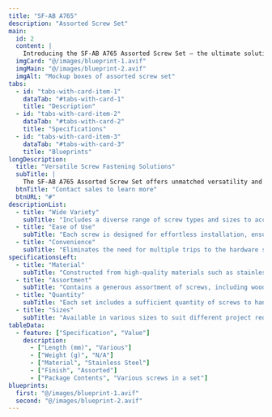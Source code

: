 ```yaml
---
title: "SF-AB A765"
description: "Assorted Screw Set" 
main:
  id: 2
  content: |
    Introducing the SF-AB A765 Assorted Screw Set – the ultimate solution for your screw fastening needs. This comprehensive set includes a wide variety of screws meticulously curated to tackle various projects with ease and precision.
  imgCard: "@/images/blueprint-1.avif"
  imgMain: "@/images/blueprint-2.avif"
  imgAlt: "Mockup boxes of assorted screw set"
tabs:
  - id: "tabs-with-card-item-1"
    dataTab: "#tabs-with-card-1"
    title: "Description"
  - id: "tabs-with-card-item-2"
    dataTab: "#tabs-with-card-2"
    title: "Specifications"
  - id: "tabs-with-card-item-3"
    dataTab: "#tabs-with-card-3"
    title: "Blueprints"
longDescription:
  title: "Versatile Screw Fastening Solutions"
  subTitle: |
    The SF-AB A765 Assorted Screw Set offers unmatched versatility and convenience, making it the perfect choice for DIY enthusiasts and professionals alike. With a comprehensive selection of screws, you'll always have the right fastener for the job.
  btnTitle: "Contact sales to learn more"
  btnURL: "#"
descriptionList:
  - title: "Wide Variety"
    subTitle: "Includes a diverse range of screw types and sizes to accommodate various applications and materials."
  - title: "Ease of Use"
    subTitle: "Each screw is designed for effortless installation, ensuring hassle-free fastening every time."
  - title: "Convenience"
    subTitle: "Eliminates the need for multiple trips to the hardware store, saving time and effort on your projects."
specificationsLeft:
  - title: "Material"
    subTitle: "Constructed from high-quality materials such as stainless steel, ensuring durability and corrosion resistance."
  - title: "Assortment"
    subTitle: "Contains a generous assortment of screws, including wood screws, machine screws, and sheet metal screws."
  - title: "Quantity"
    subTitle: "Each set includes a sufficient quantity of screws to handle a wide range of projects and tasks."
  - title: "Sizes"
    subTitle: "Available in various sizes to suit different project requirements, ensuring compatibility and versatility."
tableData:
  - feature: ["Specification", "Value"]
    description:
      - ["Length (mm)", "Various"]
      - ["Weight (g)", "N/A"]
      - ["Material", "Stainless Steel"]
      - ["Finish", "Assorted"]
      - ["Package Contents", "Various screws in a set"]
blueprints:
  first: "@/images/blueprint-1.avif"
  second: "@/images/blueprint-2.avif"
---
```

